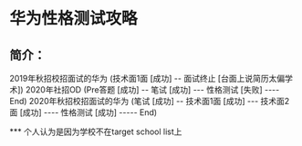 # 华为性格测试攻略

## 简介：
2019年秋招校招面试的华为 (技术面1面 [成功] -- 面试终止 [台面上说简历太偏学术])
2020年社招OD (Pre答题 [成功] -- 笔试 [成功] --- 性格测试 [失败] ---- End)
2020年秋招校招面试的华为 (笔试 [成功] -- 技术面1面 [成功] --- 技术面2面 [成功] ---- 性格测试 [成功] ----- End)

*** 个人认为是因为学校不在target school list上
